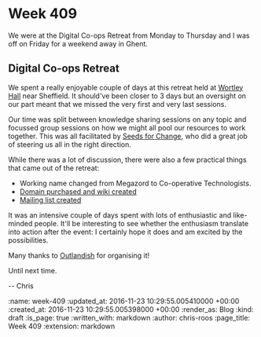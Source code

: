 Week 409
========

We were at the Digital Co-ops Retreat from Monday to Thursday and I was off on Friday for a weekend away in Ghent.

## Digital Co-ops Retreat

We spent a really enjoyable couple of days at this retreat held at [Wortley Hall][wortley-hall] near Sheffield. It should've been closer to 3 days but an oversight on our part meant that we missed the very first and very last sessions.

Our time was split between knowledge sharing sessions on any topic and focussed group sessions on how we might all pool our resources to work together. This was all facilitated by [Seeds for Change][seeds-for-change], who did a great job of steering us all in the right direction.

While there was a lot of discussion, there were also a few practical things that came out of the retreat:

* Working name changed from Megazord to Co-operative Technologists.
* [Domain purchased and wiki created](https://wiki.coops.tech/)
* [Mailing list created](https://www.email-lists.org/pipermail/tech-coops/)

It was an intensive couple of days spent with lots of enthusiastic and like-minded people. It'll be interesting to see whether the enthusiasm translate into action after the event: I certainly hope it does and am excited by the possibilities.

Many thanks to [Outlandish][outlandish] for organising it!

Until next time.

-- Chris

[outlandish]: http://outlandish.com/
[seeds-for-change]: http://www.seedsforchange.org.uk/
[wortley-hall]: https://en.wikipedia.org/wiki/Wortley_Hall

:name: week-409
:updated_at: 2016-11-23 10:29:55.005410000 +00:00
:created_at: 2016-11-23 10:29:55.005398000 +00:00
:render_as: Blog
:kind: draft
:is_page: true
:written_with: markdown
:author: chris-roos
:page_title: Week 409
:extension: markdown

